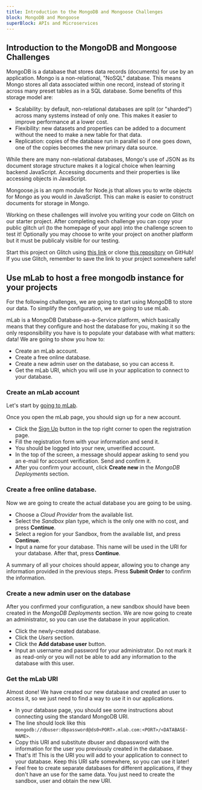 ```yaml
---
title: Introduction to the MongoDB and Mongoose Challenges
block: MongoDB and Mongoose
superBlock: APIs and Microservices
---
```

## Introduction to the MongoDB and Mongoose Challenges

MongoDB is a database that stores data records (documents) for use by an application. Mongo is a non-relational, "NoSQL" database. This means Mongo stores all data associated within one record, instead of storing it across many preset tables as in a SQL database. Some benefits of this storage model are:

- Scalability: by default, non-relational databases are split (or "sharded") across many systems instead of only one. This makes it easier to improve performance at a lower cost.
- Flexibility: new datasets and properties can be added to a document without the need to make a new table for that data.
- Replication: copies of the database run in parallel so if one goes down, one of the copies becomes the new primary data source.

While there are many non-relational databases, Mongo's use of JSON as its document storage structure makes it a logical choice when learning backend JavaScript. Accessing documents and their properties is like accessing objects in JavaScript.

Mongoose.js is an npm module for Node.js that allows you to write objects for Mongo as you would in JavaScript. This can make is easier to construct documents for storage in Mongo.

Working on these challenges will involve you writing your code on Glitch on our starter project. After completing each challenge you can copy your public glitch url (to the homepage of your app) into the challenge screen to test it! Optionally you may choose to write your project on another platform but it must be publicaly visible for our testing.

Start this project on Glitch using [this link](https://glitch.com/#!/import/github/spiraladder/boilerplate-mongomongoose/) or clone [this repository](https://github.com/spiraladder/boilerplate-mongomongoose/) on GitHub! If you use Glitch, remember to save the link to your project somewhere safe!

## Use mLab to host a free mongodb instance for your projects

For the following challenges, we are going to start using MongoDB to store our data. To simplify the configuration, we are going to use mLab.

mLab is a MongoDB Database-as-a-Service platform, which basically means that they configure and host the database for you, making it so the only responsibility you have is to populate your database with what matters: data!
We are going to show you how to:

- Create an mLab account.
- Create a free online database.
- Create a new admin user on the database, so you can access it.
- Get the mLab URI, which you will use in your application to connect to your database.

### Create an mLab account

Let's start by <a href='https://mlab.com/' target='_blank' rel='no-follow'>going to mLab</a>.

Once you open the mLab page, you should sign up for a new account.

- Click the <a href='https://mlab.com/signup/' target='_blank' rel='no-follow'>Sign Up</a> button in the top right corner to open the registration page.
- Fill the registration form with your information and send it.
- You should be logged into your new, unverified account.
- In the top of the screen, a message should appear asking to send you an e-mail for account verification. Send and confirm it.
- After you confirm your account, click **Create new** in the *MongoDB Deployments* section.

### Create a free online database.

Now we are going to create the actual database you are going to be using.

- Choose a *Cloud Provider* from the available list.
- Select the *Sandbox* plan type, which is the only one with no cost, and press **Continue**.
- Select a region for your Sandbox, from the available list, and press **Continue**.
- Input a name for your database. This name will be used in the URI for your database. After that, press **Continue**.

A summary of all your choices should appear, allowing you to change any information provided in the previous steps. Press **Submit Order** to confirm the information.


### Create a new admin user on the database

After you confirmed your configuration, a new sandbox should have been created in the *MongoDB Deployments* section. We are now going to create an administrator, so you can use the database in your application.

- Click the newly-created database.
- Click the *Users* section.
- Click the **Add database user** button.
- Input an username and password for your administrator. Do not mark it as read-only or you will not be able to add any information to the database with this user.

### Get the mLab URI

Almost done! We have created our new database and created an user to access it, so we just need to find a way to use it in our applications.

- In your database page, you should see some instructions about connecting using the standard MongoDB URI.
- The line should look like this `mongodb://dbuser:dbpassword@ds0<PORT>.mlab.com:<PORT>/<DATABASE-NAME>`.
- Copy this URI and substitute dbuser and dbpassword with the information for the user you previously created in the database.
- That's it! This is the URI you will add to your application to connect to your database. Keep this URI safe somewhere, so you can use it later!
- Feel free to create separate databases for different applications, if they don't have an use for the same data. You just need to create the sandbox, user and obtain the new URI.
